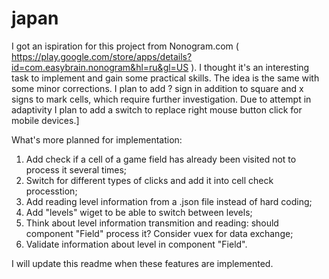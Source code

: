 # japan

I got an ispiration for this project from Nonogram.com ( https://play.google.com/store/apps/details?id=com.easybrain.nonogram&hl=ru&gl=US ). I thought it's an interesting task to implement and gain some practical skills. The idea is the same with some minor corrections. I plan to add ? sign in addition to square and x signs to mark cells, which require further investigation.
Due to attempt in adaptivity I plan to add a switch to replace right mouse button click for mobile devices.]

What's more planned for implementation:

1. Add check if a cell of a game field has already been visited not to process it several times;
2. Switch for different types of clicks and add it into cell check processtion;
3. Add reading level information from a .json file instead of hard coding;
4. Add "levels" wiget to be able to switch between levels;
5. Think about level information transmition and reading: should component "Field" process it? Consider vuex for data exchange;
6. Validate information about level in component "Field".

I will update this readme when these features are implemented.
